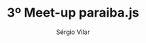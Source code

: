---
title: "3º Meet-up paraiba.js"
slug: 3-meetup-pbjs
description: "Terceiro Meetup do Paraiba.js"
author: Sérgio Vilar
local: FPB - Faculdade Internacional da Paraíba
horario: 19hs ~ 22hs
data: 30/04/2014
endereco: Rua Monsenhor Leal 512 Centro João Pessoa PB
facebook_album: 731233460262622
passed: 1
---